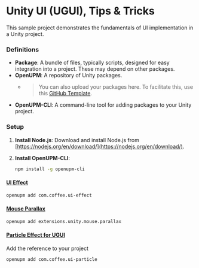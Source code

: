 # Unity UI (UGUI), Tips & Tricks

This sample project demonstrates the fundamentals of UI implementation in a Unity project.

### Definitions

- **Package**: A bundle of files, typically scripts, designed for easy integration into a project. These may depend on other packages.
- **OpenUPM**: A repository of Unity packages.
  - > You can also upload your packages here. To facilitate this, use this [GitHub Template](https://github.com/IvanMurzak/Unity-Package-Template).
- **OpenUPM-CLI**: A command-line tool for adding packages to your Unity project.

### Setup

1. **Install Node.js**: Download and install Node.js from [https://nodejs.org/en/download/](https://nodejs.org/en/download/).
2. **Install OpenUPM-CLI**:

    ```bash
    npm install -g openupm-cli
    ```

#### [UI Effect](https://github.com/mob-sakai/UIEffect)

```bash
openupm add com.coffee.ui-effect
```

#### [Mouse Parallax](https://github.com/IvanMurzak/Unity-Mouse-Parallax)

```bash
openupm add extensions.unity.mouse.parallax
```

#### [Particle Effect for UGUI](https://github.com/mob-sakai/ParticleEffectForUGUI)

Add the reference to your project

```bash
openupm add com.coffee.ui-particle
```

